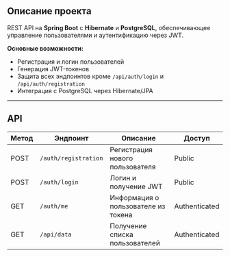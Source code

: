 ## Описание проекта

REST API на **Spring Boot** с **Hibernate** и **PostgreSQL**, обеспечивающее управление пользователями и аутентификацию через JWT.  

**Основные возможности:**
- Регистрация и логин пользователей
- Генерация JWT-токенов
- Защита всех эндпоинтов кроме `/api/auth/login` и `/api/auth/registration`
- Интеграция с PostgreSQL через Hibernate/JPA

---

## API

| Метод | Эндпоинт             | Описание                            | Доступ           |
|-------|----------------------|-------------------------------------|----------------|
| POST  | `/auth/registration` | Регистрация нового пользователя     | Public         |
| POST  | `/auth/login`        | Логин и получение JWT               | Public         |
| GET   | `/auth/me`           | Информация о пользователе из токена | Authenticated  |
| GET   | `/api/data`          | Получение списка пользователей      | Authenticated  |
